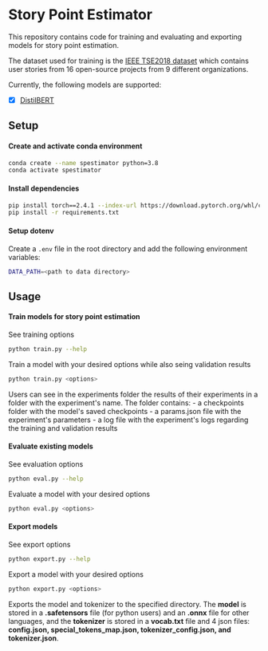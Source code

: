 # Story Point Estimator

This repository contains code for training and evaluating and exporting models for story point estimation.

The dataset used for training is the [IEEE TSE2018 dataset](https://github.com/jai2shukla/JIRA-Estimation-Prediction/tree/master/storypoint/IEEE%20TSE2018/dataset) which contains user stories from 16 open-source projects from 9 different organizations.


Currently, the following models are supported:
- [x] [DistilBERT](https://arxiv.org/abs/1910.01108)


## Setup

#### Create and activate conda environment

```bash
conda create --name spestimator python=3.8
conda activate spestimator
```

#### Install dependencies

```bash
pip install torch==2.4.1 --index-url https://download.pytorch.org/whl/cu124
pip install -r requirements.txt
```

#### Setup dotenv

Create a `.env` file in the root directory and add the following environment variables:

```bash
DATA_PATH=<path to data directory>
```


## Usage

#### Train models for story point estimation

See training options

```bash
python train.py --help
```

Train a model with your desired options while also seing validation results

```bash
python train.py <options>
```

Users can see in the experiments folder the results of their experiments in a folder with the experiment's name. The folder contains:
        - a checkpoints folder with the model's saved checkpoints
        - a params.json file with the experiment's parameters
        - a log file with the experiment's logs regarding the training and validation results


#### Evaluate existing models

See evaluation options

```bash
python eval.py --help
```

Evaluate a model with your desired options

```bash
python eval.py <options>
```


#### Export models

See export options

```bash
python export.py --help
```

Export a model with your desired options

```bash
python export.py <options>
```

Exports the model and tokenizer to the specified directory. The <b>model</b> is stored in a <b>.safetensors</b> file (for python users) and an <b>.onnx</b> file for other languages, and the <b>tokenizer</b> is stored in a <b>vocab.txt</b> file and 4 json files: <b>config.json, special_tokens_map.json, tokenizer_config.json, and tokenizer.json</b>.